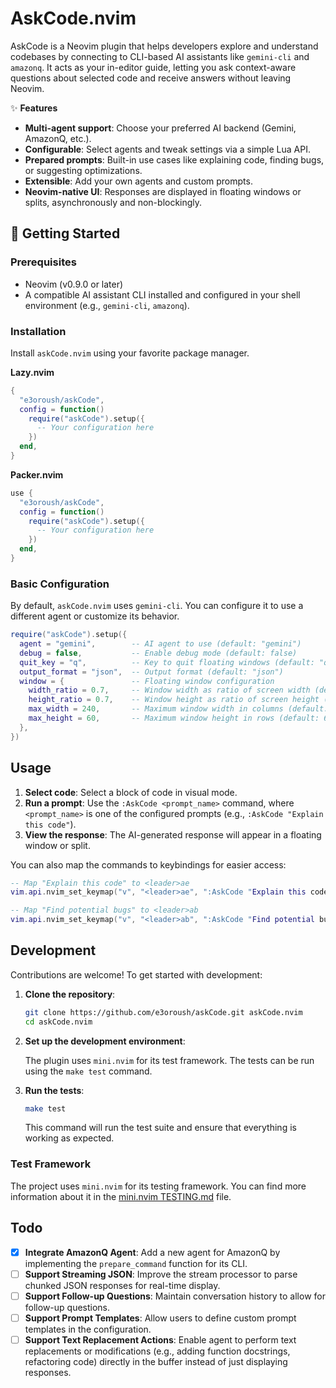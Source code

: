 # AskCode.nvim

AskCode is a Neovim plugin that helps developers explore and understand codebases by connecting to CLI-based AI assistants like `gemini-cli` and `amazonq`. It acts as your in-editor guide, letting you ask context-aware questions about selected code and receive answers without leaving Neovim.

✨ **Features**

- **Multi-agent support**: Choose your preferred AI backend (Gemini, AmazonQ, etc.).
- **Configurable**: Select agents and tweak settings via a simple Lua API.
- **Prepared prompts**: Built-in use cases like explaining code, finding bugs, or suggesting optimizations.
- **Extensible**: Add your own agents and custom prompts.
- **Neovim-native UI**: Responses are displayed in floating windows or splits, asynchronously and non-blockingly.

## 🚀 Getting Started

### Prerequisites

- Neovim (v0.9.0 or later)
- A compatible AI assistant CLI installed and configured in your shell environment (e.g., `gemini-cli`, `amazonq`).

### Installation

Install `askCode.nvim` using your favorite package manager.

**Lazy.nvim**

```lua
{
  "e3oroush/askCode",
  config = function()
    require("askCode").setup({
      -- Your configuration here
    })
  end,
}
```

**Packer.nvim**

```lua
use {
  "e3oroush/askCode",
  config = function()
    require("askCode").setup({
      -- Your configuration here
    })
  end,
}
```

### Basic Configuration

By default, `askCode.nvim` uses `gemini-cli`. You can configure it to use a different agent or customize its behavior.

```lua
require("askCode").setup({
  agent = "gemini",        -- AI agent to use (default: "gemini")
  debug = false,           -- Enable debug mode (default: false)
  quit_key = "q",          -- Key to quit floating windows (default: "q")
  output_format = "json",  -- Output format (default: "json")
  window = {               -- Floating window configuration
    width_ratio = 0.7,     -- Window width as ratio of screen width (default: 0.7)
    height_ratio = 0.7,    -- Window height as ratio of screen height (default: 0.7)
    max_width = 240,       -- Maximum window width in columns (default: 240)
    max_height = 60,       -- Maximum window height in rows (default: 60)
  },
})
```

## Usage

1.  **Select code**: Select a block of code in visual mode.
2.  **Run a prompt**: Use the `:AskCode <prompt_name>` command, where `<prompt_name>` is one of the configured prompts (e.g., `:AskCode "Explain this code"`).
3.  **View the response**: The AI-generated response will appear in a floating window or split.

You can also map the commands to keybindings for easier access:

```lua
-- Map "Explain this code" to <leader>ae
vim.api.nvim_set_keymap("v", "<leader>ae", ":AskCode "Explain this code"<CR>", { noremap = true, silent = true })

-- Map "Find potential bugs" to <leader>ab
vim.api.nvim_set_keymap("v", "<leader>ab", ":AskCode "Find potential bugs"<CR>", { noremap = true, silent = true })
```

## Development

Contributions are welcome! To get started with development:

1.  **Clone the repository**:

    ```sh
    git clone https://github.com/e3oroush/askCode.git askCode.nvim
    cd askCode.nvim
    ```

2.  **Set up the development environment**:

    The plugin uses `mini.nvim` for its test framework. The tests can be run using the `make test` command.

3.  **Run the tests**:

    ```sh
    make test
    ```

    This command will run the test suite and ensure that everything is working as expected.

### Test Framework

The project uses `mini.nvim` for its testing framework. You can find more information about it in the [mini.nvim TESTING.md](https://github.com/nvim-mini/mini.nvim/blob/main/TESTING.md) file.

## Todo

- [x] **Integrate AmazonQ Agent**: Add a new agent for AmazonQ by implementing the `prepare_command` function for its CLI.
- [ ] **Support Streaming JSON**: Improve the stream processor to parse chunked JSON responses for real-time display.
- [ ] **Support Follow-up Questions**: Maintain conversation history to allow for follow-up questions.
- [ ] **Support Prompt Templates**: Allow users to define custom prompt templates in the configuration.
- [ ] **Support Text Replacement Actions**: Enable agent to perform text replacements or modifications (e.g., adding function docstrings, refactoring code) directly in the buffer instead of just displaying responses.
